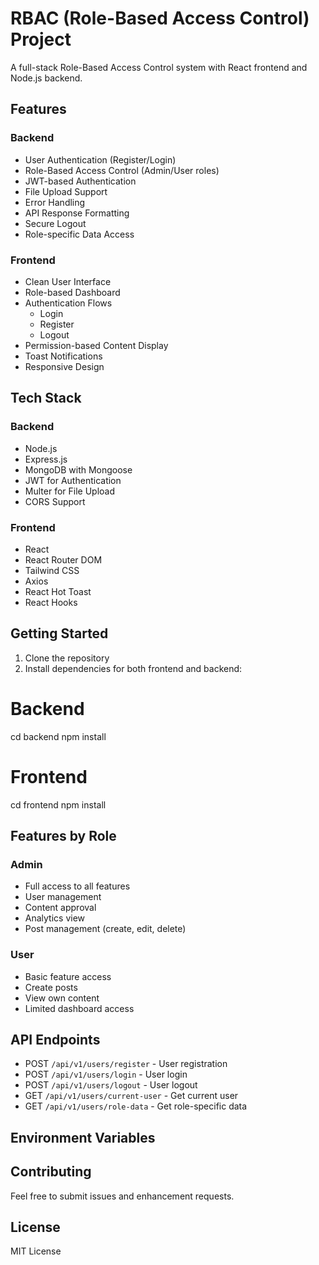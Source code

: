 # RBAC (Role-Based Access Control) Project

A full-stack Role-Based Access Control system with React frontend and Node.js backend.

## Features

### Backend
- User Authentication (Register/Login)
- Role-Based Access Control (Admin/User roles)
- JWT-based Authentication
- File Upload Support
- Error Handling
- API Response Formatting
- Secure Logout
- Role-specific Data Access

### Frontend
- Clean User Interface
- Role-based Dashboard
- Authentication Flows
  - Login
  - Register
  - Logout
- Permission-based Content Display
- Toast Notifications
- Responsive Design

## Tech Stack

### Backend
- Node.js
- Express.js
- MongoDB with Mongoose
- JWT for Authentication
- Multer for File Upload
- CORS Support

### Frontend
- React
- React Router DOM
- Tailwind CSS
- Axios
- React Hot Toast
- React Hooks


## Getting Started

1. Clone the repository
2. Install dependencies for both frontend and backend:

# Backend
cd backend
npm install

# Frontend
cd frontend
npm install


## Features by Role

### Admin
- Full access to all features
- User management
- Content approval
- Analytics view
- Post management (create, edit, delete)

### User
- Basic feature access
- Create posts
- View own content
- Limited dashboard access

## API Endpoints

- POST `/api/v1/users/register` - User registration
- POST `/api/v1/users/login` - User login
- POST `/api/v1/users/logout` - User logout
- GET `/api/v1/users/current-user` - Get current user
- GET `/api/v1/users/role-data` - Get role-specific data

## Environment Variables


## Contributing

Feel free to submit issues and enhancement requests.

## License

MIT License